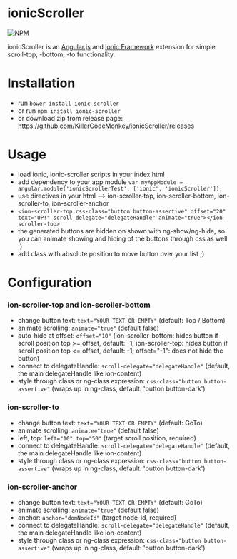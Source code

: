 # ionicScroller
[![NPM](https://nodei.co/npm/ionic-scroller.png?downloads=true&downloadRank=true&stars=true)](https://nodei.co/npm/ionic-scroller/)

ionicScroller is an [Angular.js](http://angularjs.org/) and [Ionic Framework](http://ionicframework.com/) extension for simple scroll-top, -bottom, -to functionality.

Installation
============
- run `bower install ionic-scroller`
- or run `npm install ionic-scroller`
- or download zip from release page: https://github.com/KillerCodeMonkey/ionicScroller/releases

Usage
=====
- load ionic, ionic-scroller scripts in your index.html
- add dependency to your app module `var myAppModule = angular.module('ionicScrollerTest', ['ionic', 'ionicScroller']);`
- use directives in your html --> ion-scroller-top, ion-scroller-bottom, ion-scroller-to, ion-scroller-anchor
- `<ion-scroller-top css-class="button button-assertive" offset="20" text="UP!" scroll-delegate="delegateHandle" animate="true"></ion-scroller-top>`
- the generated buttons are hidden on shown with ng-show/ng-hide, so you can animate showing and hiding of the buttons through css as well ;)
- add class with absolute position to move button over your list ;)

Configuration
=============
### ion-scroller-top and ion-scroller-bottom
- change button text: `text="YOUR TEXT OR EMPTY"` (default: Top / Bottom)
- animate scrolling: `animate="true"` (default false)
- auto-hide at offset: `offset="10"` (ion-scroller-bottom: hides button if scroll position top >= offset, default: -1; ion-scroller-top: hides button if scroll position top <= offset, default: -1; offset="-1": does not hide the button)
- connect to delegateHandle: `scroll-delegate="delegateHandle"` (default, the main delegateHandle like ion-content)
- style through class or ng-class expression: `css-class="button button-assertive"` (wraps up in ng-class, default: 'button button-dark')

### ion-scroller-to
- change button text: `text="YOUR TEXT OR EMPTY"` (default: GoTo)
- animate scrolling: `animate="true"` (default false)
- left, top: `left="10" top="50"` (target scroll position, required)
- connect to delegateHandle: `scroll-delegate="delegateHandle"` (default, the main delegateHandle like ion-content)
- style through class or ng-class expression: `css-class="button button-assertive"` (wraps up in ng-class, default: 'button button-dark')

### ion-scroller-anchor
- change button text: `text="YOUR TEXT OR EMPTY"` (default: GoTo)
- animate scrolling: `animate="true"` (default false)
- anchor: `anchor="domNodeId"` (target node-id, required)
- connect to delegateHandle: `scroll-delegate="delegateHandle"` (default, the main delegateHandle like ion-content)
- style through class or ng-class expression: `css-class="button button-assertive"` (wraps up in ng-class, default: 'button button-dark')
